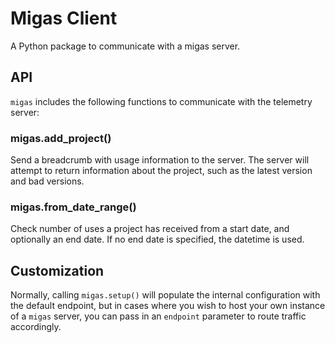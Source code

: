 # Migas Client

A Python package to communicate with a migas server.

## API

`migas` includes the following functions to communicate with the telemetry server:

### migas.add_project()

Send a breadcrumb with usage information to the server.
The server will attempt to return information about the project,
such as the latest version and bad versions.

### migas.from_date_range()

Check number of uses a project has received from a start date, and optionally an end date.
If no end date is specified, the datetime is used.

## Customization

Normally, calling `migas.setup()` will populate the internal configuration with the default endpoint,
but in cases where you wish to host your own instance of a `migas` server,
you can pass in an `endpoint` parameter to route traffic accordingly.
